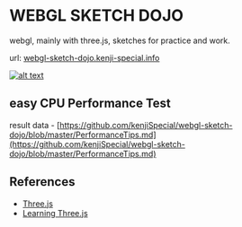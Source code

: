# WEBGL SKETCH DOJO

webgl, mainly with three.js, sketches for practice and work.

url: [webgl-sketch-dojo.kenji-special.info](http://webgl-sketch-dojo.kenji-special.info/)


[![alt text]( ./assets/site.jpg "site")](http://webgl-sketch-dojo.kenji-special.info/)


## easy CPU Performance Test

result data - [https://github.com/kenjiSpecial/webgl-sketch-dojo/blob/master/PerformanceTips.md](https://github.com/kenjiSpecial/webgl-sketch-dojo/blob/master/PerformanceTips.md)

## References

- [Three.js](http://threejs.org/)
- [Learning Three.js](https://github.com/josdirksen/learning-threejs)
